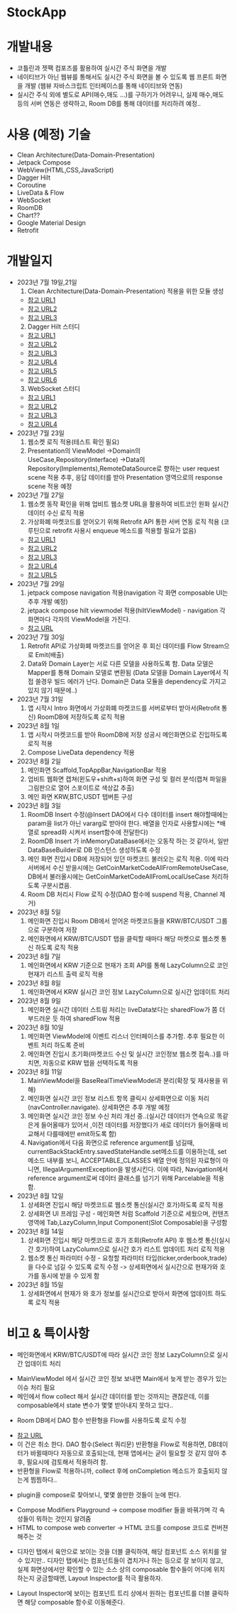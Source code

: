 # StockApp

# 개발내용
- 코틀린과 젯팩 컴포즈를 활용하여 실시간 주식 화면을 개발
- 네이티브가 아닌 웹뷰를 통해서도 실시간 주식 화면을 볼 수 있도록 웹 프론트 화면을 개발
  (웹뷰 자바스크립트 인터페이스를 통해 네이티브와 연동)
- 실시간 주식 외에 별도로 API(매수,매도 ...)를 구하기가 어려우니, 
  실제 매수,매도 등의 서버 연동은 생략하고, Room DB를 통해 데이터를 처리하려 예정..

# 사용 (예정) 기술 
- Clean Architecture(Data-Domain-Presentation)
- Jetpack Compose
- WebView(HTML,CSS,JavaScript)
- Dagger Hilt
- Coroutine
- LiveData & Flow
- WebSocket
- RoomDB
- Chart??
- Google Material Design
- Retrofit

# 개발일지
- 2023년 7월 19일,21일
  1. Clean Architecture(Data-Domain-Presentation) 적용을 위한 모듈 생성  
  * [참고 URL1](https://heegs.tistory.com/61)
  * [참고 URL2](https://jungwoon.github.io/android/2021/04/12/Android-CleanArchitecture.html)
  * [참고 URL3](https://mashup-android.vercel.app/mashup-11th/heejin/useCase/useCase/)
  2. Dagger Hilt 스터디
  * [참고 URL1](https://developer.android.com/training/dependency-injection/hilt-android?hl=ko#setup)
  * [참고 URL2](https://velog.io/@hhi-5258/Hilt%EB%A5%BC-%EC%82%AC%EC%9A%A9%ED%95%9C-DIDependency-Injection)
  * [참고 URL3](https://jkroh.tistory.com/33)
  * [참고 URL4](https://junyoung-developer.tistory.com/195)
  * [참고 URL5](https://developer.android.com/codelabs/android-hilt#0)
  * [참고 URL6](https://thinking-face.tistory.com/entry/Hilt-2-Dependency-Injection-with-Hilt)
  3. WebSocket 스터디
  * [참고 URL1](https://sas-study.tistory.com/432)
  * [참고 URL2](https://velog.io/@heetaeheo/OkHttp-WebSocket)
  * [참고 URL3](https://itnext.io/websockets-in-android-with-okhttp-and-viewmodel-776a9eed67b5)
  * [참고 URL4](https://docs.upbit.com/reference/test-and-request-sample)
- 2023년 7월 23일
  1. 웹소켓 로직 적용(테스트 확인 필요)
  2. Presentation의 ViewModel
     ->Domain의 UseCase,Repository(Interface)
     ->Data의 Repository(Implements),RemoteDataSource로 향하는 user request scene 적용
     추후, 응답 데이터를 받아 Presentation 영역으로의 response scene 적용 예정
- 2023년 7월 27일
  1. 웹소켓 동작 확인을 위해 업비트 웹소켓 URL을 활용하여 비트코인 원화 실시간 데이터 수신 로직 적용
  2. 가상화폐 마켓코드를 얻어오기 위해 Retrofit API 통한 서버 연동 로직 적용
     (코루틴으로 retrofit 사용시 enqueue 메소드를 적용할 필요가 없음)
  * [참고 URL1](https://it4edu.tistory.com/159)
  * [참고 URL2](https://notepad96.tistory.com/194)
  * [참고 URL3](https://velog.io/@jeongminji4490/Retrofit-Call-vs-Response-and-Kotlin-Result)
  * [참고 URL4](https://codechacha.com/ko/android-coroutine-retrofit/)
  * [참고 URL5](https://seokzoo.tistory.com/4)
- 2023년 7월 29일
  1. jetpack compose navigation 적용(navigation 각 화면 composable UI는 추후 개발 예정)
  2. jetpack compose hilt viewmodel 적용(hiltViewModel) - navigation 각 화면마다 각자의 ViewModel을 가진다.
  * [참고 URL](https://velog.io/@wlsrhkd4023/Compose-hiltViewModel%EA%B3%BC-viewModel-%EC%B0%A8%EC%9D%B4)
- 2023년 7월 30일
  1. Retrofit API로 가상화폐 마켓코드를 얻어온 후 회신 데이터를 Flow Stream으로 Emit(배출)
  2. Data와 Domain Layer는 서로 다른 모델을 사용하도록 함. Data 모델은 Mapper를 통해 Domain 모델로 변환됨
     (Data 모델을 Domain Layer에서 직접 쓸경우 빌드 에러가 난다. Domain은 Data 모듈을 dependency로 가지고 있지 않기 때문에..)
- 2023년 7월 31일
  1. 앱 시작시 Intro 화면에서 가상화폐 마켓코드를 서버로부터 받아서(Retrofit 통신) RoomDB에 저장하도록 로직 적용
- 2023년 8월 1일
  1. 앱 시작시 마켓코드를 받아 RoomDB에 저장 성공시 메인화면으로 진입하도록 로직 적용
  2. Compose LiveData dependency 적용
- 2023년 8월 2일
  1. 메인화면 Scaffold,TopAppBar,NavigationBar 적용
  2. 업비트 웹화면 캡쳐(윈도우+shift+s)하여 화면 구성 및 컬러 분석(캡쳐 파일을 그림판으로 열어 스포이트로 색상값 추출)
  3. 메인 화면 KRW,BTC,USDT 탭버튼 구성
- 2023년 8월 3일
  1. RoomDB Insert 수정(@Insert DAO에서 다수 데이터를 insert 해야할때에는 param을 list가 아닌 vararg로 받아야 한다. 배열을 인자로 사용할시에는 *배열로 spread화 시켜서 insert함수에 전달한다)
  2. RoomDB Insert 가 inMemoryDataBase에서는 오동작 하는 것 같아서, 일반 DataBaseBuilder로 DB 인스턴스 생성하도록 수정
  3. 메인 화면 진입시 DB에 저장되어 있던 마켓코드 불러오는 로직 적용. 이에 따라 서버에서 수신 받을시에는 GetCoinMarketCodeAllFromRemoteUseCase, DB에서 불러올시에는 GetCoinMarketCodeAllFromLocalUseCase 처리하도록 구분시켰음.
  4. Room DB 처리시 Flow 로직 수정(DAO 함수에 suspend 적용, Channel 제거)
- 2023년 8월 5일
  1. 메인화면 진입시 Room DB에서 얻어온 마켓코드들을 KRW/BTC/USDT 그룹으로 구분하여 저장
  2. 메인화면에서 KRW/BTC/USDT 탭을 클릭할 때마다 해당 마켓으로 웹소켓 통신 하도록 로직 적용
- 2023년 8월 7일
  1. 메인화면에서 KRW 기준으로 현재가 조회 API를 통해 LazyColumn으로 코인 현재가 리스트 출력 로직 적용
- 2023년 8월 8일
  1. 메인화면에서 KRW 실시간 코인 정보 LazyColumn으로 실시간 업데이트 처리
- 2023년 8월 9일
  1. 메인화면 실시간 데이터 스트림 처리는 liveData보다는 sharedFlow가 쫌 더 부드러운 듯 하여 sharedFlow 적용
- 2023년 8월 10일
  1. 메인화면 ViewModel에 이벤트 리스너 인터페이스를 추가함. 추후 필요한 이벤트 처리 하도록 준비
  2. 메인화면 진입시 초기화(마켓코드 수신 및 실시간 코인정보 웹소켓 접속..)를 마치면, 자동으로 KRW 탭을 선택하도록 적용
- 2023년 8월 11일
  1. MainViewModel을 BaseRealTimeViewModel과 분리(확장 및 재사용을 위해)
  2. 메인화면 실시간 코인 정보 리스트 항목 클릭시 상세화면으로 이동 처리(navController.navigate). 상세화면은 추후 개발 예정
  3. 메인화면 실시간 코인 정보 수신 처리 개선 중..(실시간 데이터가 연속으로 똑같은게 들어올때가 있어서 ,이전 데이터를 저장했다가 새로 데이터가 들어올때 비교해서 다를때에만 emit하도록 함)
  4. Navigation에서 다음 화면으로 reference argument를 넘길때, currentBackStackEntry.savedStateHandle.set메소드를 이용하는데,
     set 메소드 내부를 보니, ACCEPTABLE_CLASSES 배열 안에 정의된 자료형이 아니면, IllegalArgumentException을 발생시킨다.
     이에 따라, Navigation에서 reference argument로써 데이터 클래스를 넘기기 위해 Parcelable을 적용함.
- 2023년 8월 12일
  1. 상세화면 진입시 해당 마켓코드로 웹소켓 통신(실시간 호가)하도록 로직 적용
  2. 상세화면 UI 프레임 구성 - 메인화면 처럼 Scaffold 기준으로 세웠으며, 컨텐츠 영역에 Tab,LazyColumn,Input Component(Slot Composable)을 구성함
- 2023년 8월 14일
  1. 상세화면 진입시 해당 마켓코드로 호가 조회(Retrofit API) 후 웹소켓 통신(실시간 호가)하여 LazyColumn으로 실시간 호가 리스트 업데이트 처리 로직 적용
  2. 웹소켓 통신 파라미터 수정 - 요청할 파라미터 타입(ticker,orderbook,trade)을 다수로 넘길 수 있도록 로직 수정 -> 상세화면에서 실시간으로 현재가와 호가를 동시에 받을 수 있게 함
- 2023년 8월 15일
  1. 상세화면에서 현재가 와 호가 정보를 실시간으로 받아서 화면에 업데이트 하도록 로직 적용 
# 비고 & 특이사항
  * 메인화면에서 KRW/BTC/USDT에 따라 실시간 코인 정보 LazyColumn으로 실시간 업데이트 처리
  - MainViewModel 에서 실시간 코인 정보 보내면 Main에서 늦게 받는 경우가 있는 이슈 처리 필요
  - 메인에서 flow collect 해서 실시간 데이터를 받는 것까지는 괜찮은데, 이를 composable에서 state 변수가 몇몇 받아내지 못하고 있다.. 
  * Room DB에서 DAO 함수 반환형을 Flow를 사용하도록 로직 수정 
  - [참고 URL](https://hungseong.tistory.com/33)
  - 이 건은 취소 한다. DAO 함수(Select 쿼리문) 반환형을 Flow로 적용하면, DB데이터가 바뀔때마다 자동으로 호출되는데,
    현재 앱에서는 굳이 필요할 것 같지 않아 추후, 필요시에 검토해서 적용하려 함. 
  - 반환형을 Flow로 적용하니까, collect 후에 onCompletion 메소드가 호출되지 않는게 찜찜하다..
  * plugin을 compose로 찾아보니, 몇몇 쓸만한 것들이 눈에 띈다. 
  - Compose Modifiers Playground -> compose modifier 들을 바꿔가며 각 속성들이 뭐하는 것인지 알려줌
  - HTML to compose web converter -> HTML 코드를 compose 코드로 컨버젼 해주는 것
  * 디자인 탭에서 육안으로 보이는 것을 더블 클릭하여, 해당 컴포넌트 소스 위치를 알 수 있지만..
    디자인 탭에서는 컴포넌트들이 겹치거나 하는 등으로 잘 보이지 않고, 실제 화면상에서만 확인할 수 있는 소스 상의 composable 함수들이 어디에 위치하는지 궁금할때엔, 
    Layout Inspector를 적극 활용하자.
  - Layout Inspector에 보이는 컴포넌트 트리 상에서 원하는 컴포넌트를 더블 클릭하면 해당 composable 함수로 이동해준다.